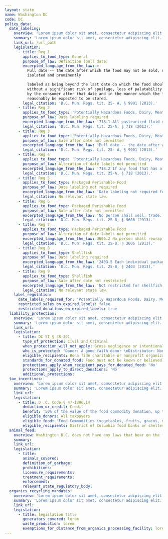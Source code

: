 ```yaml
---
layout: state
name: Washington DC
code: DC
policy_data:
  date_labeling:
    overview: 'Lorem ipsum dolor sit amet, consectetur adipiscing elit. Curabitur tellus mi, consequat at laoreet eget, vestibulum nec dolor. Vivamus volutpat quam ac quam bibendum rutrum.'
    summary: 'Lorem ipsum dolor sit amet, consectetur adipiscing elit. Curabitur tellus mi, consequat at laoreet eget, vestibulum nec dolor. Vivamus volutpat quam ac quam bibendum rutrum.'
    link_url: /url_path
    legislation:
      - title: Reg 1
        applies_to_food_type: General
        purpose_of_law: Definition (pull date)
        excerpted_language_from_the_law: >-
          Pull date -- the date after which the food may not be sold, unless
          isolated and prominently

          labeled as being beyond the last date on which the food should be sold
          without a significant risk of spoilage, loss of palatability if stored
          by the consumer after that date and in the manner which the food can
          reasonably be expected to be stored.
        legal_citation: 'D.C. Mun. Regs. tit. 25- A, § 9901 (2013).'
      - title: Reg 2
        applies_to_food_type: 'Potentially Hazardous Foods, Dairy, Meat/Poultry, Eggs'
        purpose_of_law: Date labeling required
        excerpted_language_from_the_law: '718.1 All pasteurized fluid milk, fresh meat, poultry, fish, bread products, eggs, butter, cheese, cold meat cuts, mildly processed pasteurized products, and potentially hazardous foods sold in food-retail establishments which are pre-wrapped and not intended to be eaten on the premises of the food establishment shall have easily understood pull dates prominently displayed on their containers.'
        legal_citation: 'D.C. Mun. Regs. tit. 25-A, § 718 (2013).'
      - title: Reg 3
        applies_to_food_type: 'Potentially Hazardous Foods, Dairy, Meat/Poultry, Eggs'
        purpose_of_law: Sale after date not permitted
        excerpted_language_from_the_law: 'Pull date -- the date after which the food may not be sold, unless isolated and prominently labeled as being beyond the last date on which the food should be sold without a significant risk of spoilage, loss of palatability if stored by the consumer after that date and in the manner which the food can reasonably be expected to be stored.'
        legal_citation: 'D.C. Mun. Regs. tit. 25- A, § 9901 (2013).'
      - title: Reg 4
        applies_to_food_type: 'Potentially Hazardous Foods, Dairy, Meat/Poultry, Eggs'
        purpose_of_law: Alteration of date labels not permitted
        excerpted_language_from_the_law: '718.2 If any food that has a pull date is rewrapped, the new package shall retain the original pull date and the word “REWRAPPED” shall be prominent displayed on the package.'
        legal_citation: 'D.C. Mun. Regs. tit. 25-A, § 718 (2013).'
      - title: Reg 5
        applies_to_food_type: Packaged Perishable Food
        purpose_of_law: Date labeling not required
        excerpted_language_from_the_law: 'Date labeling not required for packaged perishable food in Washington, D.C.'
        legal_citation: No relevant state law.
      - title: Reg 6
        applies_to_food_type: Packaged Perishable Food
        purpose_of_law: Sale after date not permitted
        excerpted_language_from_the_law: 'No person shall sell, trade, or barter any perishable packaged food beyond the pull date appearing thereon.'
        legal_citation: 'D.C. Mun. Regs. tit. 25-B, § 3606 (2013).'
      - title: Reg 7
        applies_to_food_type: Packaged Perishable Food
        purpose_of_law: Alteration of date labels not permitted
        excerpted_language_from_the_law: 3606.2 No person shall rewrap or repackage any packaged perishable food with the intention of placing a pull date on the food that is different from the original pull date.
        legal_citation: 'D.C. Mun. Regs. tit. 25-B, § 3606 (2013).'
      - title: Reg 8
        applies_to_food_type: Shellfish
        purpose_of_law: Date labeling required
        excerpted_language_from_the_law: '2403.5 Each individual package containing less than sixty-four fluid ounces (64 fl. oz.) of fresh or frozen shellfish shall be labeled with the following information: . . . (b) A “Sell by” date which provides a reasonable subsequent shelf-life or the words “Best if used by” followed by a date when the product would be expected to reach the end of its shelf-life.'
        legal_citation: 'D.C. Mun. Regs. tit. 25-B, § 2403 (2013).'
      - title: Reg 9
        applies_to_food_type: Shellfish
        purpose_of_law: Sale after date not restricted
        excerpted_language_from_the_law: 'Not restricted for shellfish in Washington, D.C.'
        legal_citation: No relevant state law.
    label_regulation:
      date_labels_required_for: 'Potentially Hazardous Foods, Dairy, Meat/Poultry, Eggs, Shellfish'
      restricted_sales_on_expired_labels: false
      restricted_donations_on_expired_labels: true
  liability_protection:
    overview: 'Lorem ipsum dolor sit amet, consectetur adipiscing elit. Curabitur tellus mi, consequat at laoreet eget, vestibulum nec dolor. Vivamus volutpat quam ac quam bibendum rutrum.'
    summary: 'Lorem ipsum dolor sit amet, consectetur adipiscing elit. Curabitur tellus mi, consequat at laoreet eget, vestibulum nec dolor. Vivamus volutpat quam ac quam bibendum rutrum.'
    link_url:
    legislation:
      - title: DC ST § 48-301
        type_of_protection: Civil and Criminal
        when_protection_will_not_apply: Gross negligence or intentional misconduct
        who_is_protected: "Donor: A good faith donor \nDistributor: Nonprofit/charitable organization"
        eligible_recipients: Bona fide charitable or nonprofit organization
        standards_for_donated_food: Food must not be known or believed to be unfit for human consumption
        protections_apply_when_recipient_pays_for_donated_food: 'No'
        protections_apply_to_direct_donations: 'No'
        additional_protections:
  tax_incentives:
    overview: 'Lorem ipsum dolor sit amet, consectetur adipiscing elit. Curabitur tellus mi, consequat at laoreet eget, vestibulum nec dolor. Vivamus volutpat quam ac quam bibendum rutrum.'
    summary: 'Lorem ipsum dolor sit amet, consectetur adipiscing elit. Curabitur tellus mi, consequat at laoreet eget, vestibulum nec dolor. Vivamus volutpat quam ac quam bibendum rutrum.'
    link_url:
    legislation:
      - title: D .C. Code § 47-1806.14
        deduction_or_credit: Credit
        benefit: '50% of the value of the food commodity donation, up to 2,500 annually'
        eligible_donors: All taxpayers
        eligible_food: 'Food Commodities (vegetables, fruits, grains, mushrooms, honey, herbs, nuts, seeds, or rootstock grown in the District by urban farming or by a community garden)'
        eligible_recipients: District of Columbia food banks or shelters recognized as a tax-exempt organization
  animal_feed:
    overview: Washington D.C. does not have any laws that bear on the feeding of garbage to animals.
    summary:
    link_url:
    legislation:
      - title:
        animals_covered:
        definition_of_garbage:
        prohibitions:
        licensure_requirements:
        treatment_requirements:
        enforcement:
        relevant_state_regulatory_body:
  organics_recycling_mandates:
    overview: 'Lorem ipsum dolor sit amet, consectetur adipiscing elit. Curabitur tellus mi, consequat at laoreet eget, vestibulum nec dolor. Vivamus volutpat quam ac quam bibendum rutrum.'
    summary: 'Lorem ipsum dolor sit amet, consectetur adipiscing elit. Curabitur tellus mi, consequat at laoreet eget, vestibulum nec dolor. Vivamus volutpat quam ac quam bibendum rutrum.'
    link_url:
    legislation:
      - title: legislation title
        generators_covered: lorem
        waste_production: lorem
        exemptions_for_distance_from_organics_processing_facility: lorem
---
```

